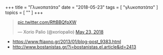+++
title = "Γλυκοπατάτα"
date = "2018-05-23"
tags = [ "γλυκοπατάτα" ]
topics = [ "" ]
+++

<blockquote class="twitter-tweet" data-lang="en"><p lang="und" dir="ltr"><a href="https://t.co/RftBBQfpXW">pic.twitter.com/RftBBQfpXW</a></p>&mdash; Xorio Palio (@xoriopalio) <a href="https://twitter.com/xoriopalio/status/999174105130782722?ref_src=twsrc%5Etfw">May 23, 2018</a></blockquote>
<script async src="https://platform.twitter.com/widgets.js" charset="utf-8"></script>

-   <https://www.ftiaxno.gr/2013/01/blog-post_9383.html>
-   <http://www.bostanistas.gr/?i=bostanistas.el.article&id=2413>
